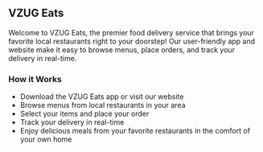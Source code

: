 ## VZUG Eats

Welcome to VZUG Eats, the premier food delivery service that brings your favorite local restaurants right to your doorstep! Our user-friendly app and website make it easy to browse menus, place orders, and track your delivery in real-time.

### How it Works
- Download the VZUG Eats app or visit our website
- Browse menus from local restaurants in your area
- Select your items and place your order
- Track your delivery in real-time
- Enjoy delicious meals from your favorite restaurants in the comfort of your own home
